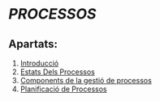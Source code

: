 # *PROCESSOS*
## Apartats:

1. [Introducció](01_introducció.md)
2. [Estats Dels Processos](02_Estats_Dels_Processos.md)
3. [Components de la gestió de processos](03_Components_de_la_gestio_de_processos.md)
4. [Planificació de Processos](04_Planificacio_de_Processos.md)